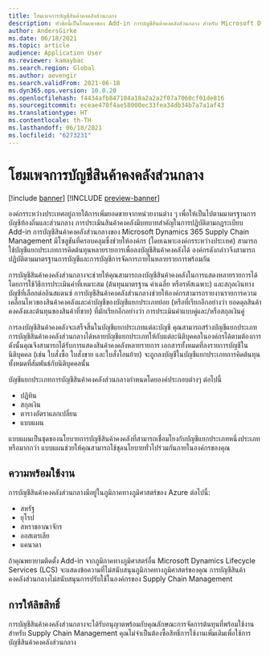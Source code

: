 ```yaml
---
title: โฮมเพจการบัญชีสินค้าคงคลังส่วนกลาง
description: หัวข้อนี้เป็นโฮมเพจของ Add-in การบัญชีสินค้าคงคลังส่วนกลาง สำหรับ Microsoft Dynamics 365 Supply Chain Management
author: AndersGirke
ms.date: 06/18/2021
ms.topic: article
audience: Application User
ms.reviewer: kamaybac
ms.search.region: Global
ms.author: aevengir
ms.search.validFrom: 2021-06-18
ms.dyn365.ops.version: 10.0.20
ms.openlocfilehash: f4434afb847104a18a2a2a2f07a7060cf01de816
ms.sourcegitcommit: eceae470f4ae58000ec33fea34db34b7a7a1af43
ms.translationtype: HT
ms.contentlocale: th-TH
ms.lasthandoff: 06/18/2021
ms.locfileid: "6273231"
---
```

# <a name="global-inventory-accounting-home-page"></a>โฮมเพจการบัญชีสินค้าคงคลังส่วนกลาง

[!include [banner](../includes/banner.md)]
[!INCLUDE [preview-banner](../includes/preview-banner.md)]

องค์กรระหว่างประเทศอยู่ภายใต้การเพิ่มยอดขายจากหน่วยงานต่าง ๆ เพื่อให้เป็นไปตามมาตรฐานการบัญชีท้องถิ่นและส่วนกลาง การประเมินสินค้าคงคลังมีบทบาทสําคัญในการปฏิบัติตามกฎระเบียบ Add-in การบัญชีสินค้าคงคลังส่วนกลางของ Microsoft Dynamics 365 Supply Chain Management มีโซลูชันที่ครอบคลุมซึ่งช่วยให้องค์กร (โดยเฉพาะองค์กรระหว่างประเทศ) สามารถใช้บัญชีแยกประเภทการคิดต้นทุนหลายรายการเพื่อลงบัญชีสินค้าคงคลังได้ องค์กรดังกล่าวจึงสามารถปฏิบัติตามมาตรฐานการบัญชีและการบัญชีการจัดการภายในหลายรายการพร้อมกัน

การบัญชีสินค้าคงคลังส่วนกลางจะช่วยให้คุณสามารถลงบัญชีสินค้าคงคลังในการแสดงหลายรายการได้ โดยการใช้วิธีการประเมินค่าที่เหมาะสม (ต้นทุนมาตรฐาน ค่าเฉลี่ย หรือรหัสเฉพาะ) และสกุลเงินทางบัญชีที่เลือกต่ออินสแตนซ์ การบัญชีสินค้าคงคลังส่วนกลางช่วยให้องค์กรสามารถรายงานรายการความเคลื่อนไหวของสินค้าคงคลังและค่าบัญชีของบัญชีแยกประเภทย่อย (หรือที่เรียกอีกอย่างว่า ยอดดุลสินค้าคงคลังและต้นทุนของสินค้าที่ขาย) ที่มักเรียกอีกอย่างว่า การประเมินค่าแบบคู่และ/หรือสกุลเงินคู่

การลงบัญชีสินค้าคงคลังจะเสร็จสิ้นในบัญชีแยกประเภทแต่ละบัญชี คุณสามารถสร้างบัญชีแยกประเภทการบัญชีสินค้าคงคลังส่วนกลางได้หลายบัญชีแยกประเภทให้กับแต่ละนิติบุคคลในองค์กรได้ตามต้องการ ดังนั้นคุณจึงสามารถได้รับการแสดงสินค้าคงคลังหลายรายการ เอกสารทั้งหมดที่ลงรายการบัญชีในนิติบุคคล (เช่น ใบสั่งซื้อ ใบสั่งขาย และใบสั่งโอนย้าย) จะถูกลงบัญชีในบัญชีแยกประเภทการคิดต้นทุนทั้งหมดที่สัมพันธ์กับนิติบุคคลนั้น

บัญชีแยกประเภทการบัญชีสินค้าคงคลังส่วนกลางกําหนดโดยองค์ประกอบต่างๆ ต่อไปนี้

- ปฏิทิน
- สกุลเงิน
- ตารางอัตราแลกเปลี่ยน
- แบบแผน

แบบแผนเป็นชุดของนโยบายการบัญชีสินค้าคงคลังที่สามารถเชื่อมโยงกับบัญชีแยกประเภทหนึ่งประเภทหรือมากกว่า แบบแผนช่วยให้คุณสามารถใช้ชุดนโยบายทั่วไปร่วมกันภายในองค์กรของคุณ

## <a name="availability"></a>ความพร้อมใช้งาน

การบัญชีสินค้าคงคลังส่วนกลางมีอยู่ในภูมิภาคทางภูมิศาสตร์ของ Azure ต่อไปนี้:

- สหรัฐ
- ยุโรป
- สหราชอาณาจักร
- ออสเตรเลีย
- แคนาดา

ถ้าคุณพยายามติดตั้ง Add-in จากภูมิภาคทางภูมิศาสตร์อื่น Microsoft Dynamics Lifecycle Services (LCS) จะแสดงข้อความที่ไม่สนับสนุนภูมิภาคทางภูมิศาสตร์ของคุณ การบัญชีสินค้าคงคลังส่วนกลางไม่สนับสนุนการปรับใช้ในองค์กรของ Supply Chain Management

## <a name="licensing"></a>การให้ลิขสิทธิ์

การบัญชีสินค้าคงคลังส่วนกลางจะได้รับอนุญาตพร้อมกับคุณลักษณะการจัดการต้นทุนที่พร้อมใช้งานสำหรับ Supply Chain Management คุณไม่จำเป็นต้องซื้อสิทธิ์การใช้งานเพิ่มเติมเพื่อใช้การบัญชีสินค้าคงคลังส่วนกลาง
